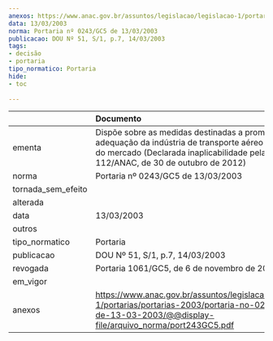 ```yaml
---
anexos: https://www.anac.gov.br/assuntos/legislacao/legislacao-1/portarias/portarias-2003/portaria-no-0243-gc5-de-13-03-2003/@@display-file/arquivo_norma/port243GC5.pdf
data: 13/03/2003
norma: Portaria nº 0243/GC5 de 13/03/2003
publicacao: DOU Nº 51, S/1, p.7, 14/03/2003
tags:
- decisão
- portaria
tipo_normatico: Portaria
hide: 
- toc 
 
---
```


|                    | Documento                                                                                                                                                                                         |
|:-------------------|:--------------------------------------------------------------------------------------------------------------------------------------------------------------------------------------------------|
| ementa             | Dispõe sobre as medidas destinadas a promover a adequação da indústria de transporte aéreo à realidade do mercado (Declarada inaplicabilidade pela Decisão Nº 112/ANAC, de 30 de outubro de 2012) |
| norma              | Portaria nº 0243/GC5 de 13/03/2003                                                                                                                                                                |
| tornada_sem_efeito |                                                                                                                                                                                                   |
| alterada           |                                                                                                                                                                                                   |
| data               | 13/03/2003                                                                                                                                                                                        |
| outros             |                                                                                                                                                                                                   |
| tipo_normatico     | Portaria                                                                                                                                                                                          |
| publicacao         | DOU Nº 51, S/1, p.7, 14/03/2003                                                                                                                                                                   |
| revogada           | Portaria 1061/GC5, de 6 de novembro de 2012                                                                                                                                                       |
| em_vigor           |                                                                                                                                                                                                   |
| anexos             | https://www.anac.gov.br/assuntos/legislacao/legislacao-1/portarias/portarias-2003/portaria-no-0243-gc5-de-13-03-2003/@@display-file/arquivo_norma/port243GC5.pdf                                  |